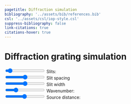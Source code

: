 ```yaml
---
pagetitle: Diffraction simulation
bibliography: '../assets/bib/references.bib'
csl: '../assets/csl/iop-style.csl'
suppress-bibliography: false
link-citations: true
citations-hover: true
---
```


# Diffraction grating simulation

<div class="centered-block">
<div class="controls">
<div>
<input type="range" id="sources_input" min="2" max="16" value="3" step="1" autocomplete="off"/>
<label for="sources_input">Slits: <output id="sources_output"/></label>
</div>
<div>
<input type="range" id="spacing_input" min="0" max="1" value="0.5" step="any" autocomplete="off"/>
<label for="spacing_input">Slit spacing</label>
</div>
<div>
<input type="range" id="slitwidth_input" min="0.05" max="0.95" value="0.5" step="any" autocomplete="off"/>
<label for="slitwidth_input">Slit width</label>
</div>
<div>
<input type="range" id="wavenumber_input" min="1" max="64" value="16" step="any" autocomplete="off"/>
<label for="wavenumber_input">Wavenumber: <output id="wavenumber_output"/></label>
</div>
</div>
<div class = "controls">
<div>
<input type="range" id="sourcedist_input" min="0.15" max="5" value="2.5" step="any" autocomplete="off"/>
<label for="sourcedist_input">Source distance: <output id="sourcedist_output"/></label>
</div>
</div>

<canvas id="canvas" width=1000 height=1200></canvas>
</div>

<script src = "../scripts/webgl.js"></script>
<script>
// Get the webgl rendering context
var gl = canvas.getContext('webgl');


// vertex shader
var vshader = `
attribute vec4 position;
void main() {
    gl_Position = position;
}
`;

// fragment shader
var fshader = `
precision mediump float;

uniform float width;
uniform float height;
#define PI 3.141592653589
float timefreq = 100.0;
uniform float time;

#define RED vec3(162., 30., 37.) / 256.0
#define BLUE vec3(11., 102., 188.) / 256.0
#define WHITE vec3(1.0, 1.0, 1.0)
#define BLACK vec3(0.0, 0.0, 0.0)

#define MIN_DIST 0.0125
#define BLUR_RADIUS 1.05
#define SLIT_HEIGHT 0.02

#define MAX_SLITS 16
float centers[MAX_SLITS];
float max_x;
float grating_y = -0.25;

uniform int num_slits;
uniform float spacing;
uniform float slit_width;
uniform float wavenumber;
uniform float source_distance;

#define MAX_RAYS 100

float wave_amplitude(vec2 pos, vec2 sourcePos, float t) {
    float r = distance(pos, sourcePos) / width;
    return sin(t - 2.0*PI * wavenumber * r);
}

float cast_rays(vec2 pos, vec2 sourcePos) {
    float amplitude = 0.0;

    float x = pos.x;
    float y = pos.y;
    float w = 0.5 * slit_width * spacing / float(num_slits - 1); 
    float dy = y - grating_y*height;
    float dx_min = pos.x - (centers[0] - w) * width;
    float dx_max = pos.x - (max_x + w) * width;
    float theta_min = atan(dy, -dx_max);
    float theta_max = atan(dy, -dx_min);

   // float theta_min = 0.0;
   // float theta_max = PI;
    float dtheta = (theta_max - theta_min) / float(MAX_RAYS);
    float frac = (theta_max - theta_min) / PI;

    float num_hits = 0.0;

    for (int i = 0; i < MAX_RAYS; i++) {
        float theta = theta_min + (float(i)+0.5) * dtheta;
        // check here for sign convention
        vec2 ray = vec2(cos(theta), sin(theta));

        // find intercept location 
        float t = dy / ray.y;
        float ix = (pos.x + ray.x*t)/width;
        
        // determine if there is a slit there
        for (int i = 0; i < MAX_SLITS; i++) {
            if (i >= num_slits) {break;}
            if (ix > centers[i] - w && ix < centers[i] + w) {
                vec2 rayPos = vec2(ix*width, grating_y*height);
                float dist = distance(rayPos, pos);
                float group_vel = 1.0 / (2.0 * PI * wavenumber / width);
                float time_delay = dist / group_vel;
                amplitude += wave_amplitude(rayPos, sourcePos, time - time_delay);
                num_hits += 1.0;
                break;
            }
        }
    }
    return amplitude / float(num_hits);
}

vec3 wave_color(float amplitude) {
    vec3 color;
    if (amplitude > 0.0) {
        color = RED;
    } else {
        color = BLUE;
    }
    float s = pow(abs(amplitude), 1.2) * 1.2; // gamma correction and scaling
    s = clamp(s, 0.0, 1.0); // clamp to [0,1]
    color *= s;
    return color;
}

vec3 draw_grate(vec3 base, vec2 pos) {
    float x = pos.x / width;
    float y = pos.y / height;
    float w = 0.5 * slit_width * spacing / float(num_slits - 1); 
    float grating_thickness = 0.01;

    if (y < (grating_y - grating_thickness / 2.0) ||
        y > (grating_y + grating_thickness / 2.0)) {
        return base;
    }

    for (int i = 0; i <= MAX_SLITS; i++) {
        if (i >= num_slits) {break;}
        if (x >= centers[i] - w && x <= centers[i] + w) {
            return base;
        }  
    }
    return WHITE;
}

vec3 draw_base(vec2 pos, vec2 sourcePos) {
    float x = pos.x / width;
    float y = pos.y / height;

    // draw region downstream of grating
    if (y > grating_y) {
        return wave_color(cast_rays(pos, sourcePos));
    }

    vec3 color = wave_color(wave_amplitude(pos, sourcePos, time));
    return color;
}

void main () {
    // determine grate centers
    if (num_slits == 1) {
        centers[0] = 0.0;
    } else {
        float increment = spacing / float(num_slits-1);
        for (int i = 0; i < MAX_SLITS; i++) {
            if (i >= num_slits) {break;}
            centers[i] = -0.5 * spacing + float(i)*increment;
            max_x = centers[i];
        }
    }

    vec2 pos = gl_FragCoord.xy - vec2(width/2.0, height/2.0);
    vec2 sourcePos = vec2(0.0, -source_distance * width + grating_y * height);

    vec3 color = draw_grate(draw_base(pos, sourcePos), pos);   
    gl_FragColor = vec4(color, 1.0);
}
`;

// Controls
var time = 0.0;
var dt = 0.1;

// Compile program
var program = compile(gl, vshader, fshader);

// Send canvas size to shader
var width = canvas.width;
var height = canvas.height;
var widthLoc = gl.getUniformLocation(program, 'width');
var heightLoc = gl.getUniformLocation(program, 'height');
var timeLoc = gl.getUniformLocation(program, 'time');
gl.uniform1f(widthLoc, width);
gl.uniform1f(heightLoc, height);

// Set controls
var spacing_input = document.querySelector("#spacing_input");
set_spacing = (val) => {
    gl.uniform1f(gl.getUniformLocation(program, 'spacing'), val);
}
spacing_input.addEventListener("input", (event) => {set_spacing(event.target.value)});

var slitwidth_input = document.querySelector("#slitwidth_input");
set_slitwidth = (val) => {
    gl.uniform1f(gl.getUniformLocation(program, 'slit_width'), val);
}
slitwidth_input.addEventListener("input", (event) => {set_slitwidth(event.target.value)});

var wavenumber_input = document.querySelector("#wavenumber_input");
var wavenumber_output = document.querySelector("#wavenumber_output");
set_wavenumber = (val) => {
    wavenumber_output.textContent = Math.round(10*val)/10;
    gl.uniform1f(gl.getUniformLocation(program, 'wavenumber'), val);
}
wavenumber_input.addEventListener("input", (event) => {set_wavenumber(event.target.value)});

var sources_input = document.querySelector("#sources_input");
var sources_output = document.querySelector("#sources_output");
set_sources = (val) => {
    sources_output.textContent = val;
    gl.uniform1i(gl.getUniformLocation(program, 'num_slits'), val);
}
sources_input.addEventListener("input", (event) => {set_sources(event.target.value)});

var sourcedist_input = document.querySelector("#sourcedist_input");
var sourcedist_output = document.querySelector("#sourcedist_output");
set_sourcedist = (val) => {
    sourcedist_output.textContent = Math.round(100*val)/100;
    gl.uniform1f(gl.getUniformLocation(program, 'source_distance'), val);
}
sourcedist_input.addEventListener("input", (event) => {set_sourcedist(event.target.value)});

// initialize controls
set_spacing(spacing_input.value);
set_slitwidth(slitwidth_input.value);
set_wavenumber(wavenumber_input.value);
set_sources(sources_input.value);
set_sourcedist(sourcedist_input.value);

// Define vertices and colors
var verticesColors = new Float32Array([
   //x ,  y,    z,  
    -1.0, -1.0, 0.0, 
    -1.0,  1.0, 0.0, 
     1.0,  1.0, 0.0, 
     1.0, -1.0, 0.0,
]);
  
// Save the number of vertices (3)
var n = 4;

// Get the size of each float in bytes (4)
var fsize = verticesColors.BYTES_PER_ELEMENT;
var stride = 3 * fsize;

// Create a buffer object
createBuffer(gl, verticesColors);

// Bind the attribute position to the 1st, 2nd and 3rd floats in every chunk of 6 floats in the buffer
setAttrib(gl, program, 'position', 3, gl.FLOAT, stride, 0);

const interval = setInterval(() => {
    // Set the clear color
    gl.clearColor(0.0, 0.0, 0.0, 1.0);

    // Clear canvas
    gl.clear(gl.COLOR_BUFFER_BIT);

    // Update time and draw
    time += dt;
    gl.uniform1f(timeLoc, time);
    gl.drawArrays(gl.TRIANGLE_FAN, 0, n);
}, 10);

</script>
